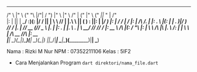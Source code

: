   _______    __   ________   __   ___   __         ___      ___      _____  ___   ____  ____   _______
 /"      \  |" \ ("      "\ |/"| /  ") |" \       |"  \    /"  |    (\"   \|"  \ ("  _||_ " | /"      \
|:        | ||  | \___/   :)(: |/   /  ||  |       \   \  //   |    |.\\   \    ||   (  ) : ||:        |
|_____/   ) |:  |   /  ___/ |    __/   |:  |       /\\  \/.    |    |: \.   \\  |(:  |  | . )|_____/   )
 //      /  |.  |  //  \__  (// _  \   |.  |      |: \.        |    |.  \    \. | \\ \__/ //  //      /
|:  __   \  /\  |\(:   / "\ |: | \  \  /\  |\     |.  \    /:  |    |    \    \ | /\\ __ //\ |:  __   \
|__|  \___)(__\_|_)\_______)(__|  \__)(__\_|_)    |___|\__/|___|     \___|\____\)(__________)|__|  \___)


Nama  : Rizki M Nur
NPM   : 07352211106
Kelas : 5IF2


- Cara Menjalankan Program
```dart direktori/nama_file.dart```
